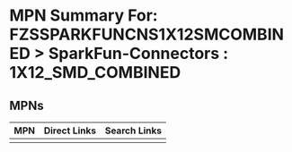 



# MPN Summary For: FZSSPARKFUNCNS1X12SMCOMBINED > SparkFun-Connectors : 1X12_SMD_COMBINED

## MPNs
  

|MPN|Direct Links|Search Links|
| :--- | :--- | :--- |
||||
